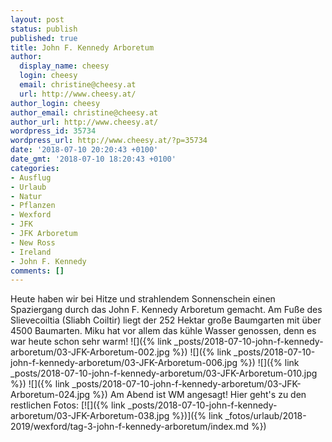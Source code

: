 ```yaml
---
layout: post
status: publish
published: true
title: John F. Kennedy Arboretum
author:
  display_name: cheesy
  login: cheesy
  email: christine@cheesy.at
  url: http://www.cheesy.at/
author_login: cheesy
author_email: christine@cheesy.at
author_url: http://www.cheesy.at/
wordpress_id: 35734
wordpress_url: http://www.cheesy.at/?p=35734
date: '2018-07-10 20:20:43 +0100'
date_gmt: '2018-07-10 18:20:43 +0100'
categories:
- Ausflug
- Urlaub
- Natur
- Pflanzen
- Wexford
- JFK
- JFK Arboretum
- New Ross
- Ireland
- John F. Kennedy
comments: []
---
```

Heute haben wir bei Hitze und strahlendem Sonnenschein einen Spaziergang durch das John F. Kennedy Arboretum gemacht. Am Fuße des Slievecoiltia (Sliabh Coiltir) liegt der 252 Hektar große Baumgarten mit über 4500 Baumarten. Miku hat vor allem das kühle Wasser genossen, denn es war heute schon sehr warm!
![]({% link _posts/2018-07-10-john-f-kennedy-arboretum/03-JFK-Arboretum-002.jpg %})
![]({% link _posts/2018-07-10-john-f-kennedy-arboretum/03-JFK-Arboretum-006.jpg %})
![]({% link _posts/2018-07-10-john-f-kennedy-arboretum/03-JFK-Arboretum-010.jpg %})
![]({% link _posts/2018-07-10-john-f-kennedy-arboretum/03-JFK-Arboretum-024.jpg %})
Am Abend ist WM angesagt! Hier geht's zu den restlichen Fotos:
[![]({% link _posts/2018-07-10-john-f-kennedy-arboretum/03-JFK-Arboretum-038.jpg %})]({% link _fotos/urlaub/2018-2019/wexford/tag-3-john-f-kennedy-arboretum/index.md %})
